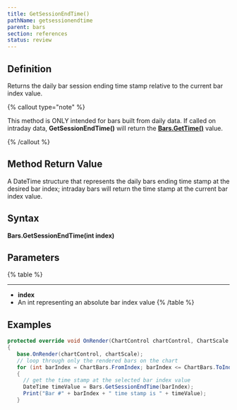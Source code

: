 ```yaml
---
title: GetSessionEndTime()
pathName: getsessionendtime
parent: bars
section: references
status: review
---
```


## Definition

Returns the daily bar session ending time stamp relative to the current bar index value.

{% callout type="note" %}

This method is ONLY intended for bars built from daily data. If called on intraday data, **GetSessionEndTime()** will return the [**Bars.GetTime()**](gettime) value.

{% /callout %}

## Method Return Value

A DateTime structure that represents the daily bars ending time stamp at the desired bar index; intraday bars will return the time stamp at the current bar index value.

## Syntax

**Bars.GetSessionEndTime(int index)**

## Parameters

{% table %}

---

* **index**
* An int representing an absolute bar index value
{% /table %}

## Examples

```csharp
protected override void OnRender(ChartControl chartControl, ChartScale chartScale)
{
   base.OnRender(chartControl, chartScale);
   // loop through only the rendered bars on the chart
   for (int barIndex = ChartBars.FromIndex; barIndex <= ChartBars.ToIndex; barIndex++)
   {
     // get the time stamp at the selected bar index value
     DateTime timeValue = Bars.GetSessionEndTime(barIndex);
     Print("Bar #" + barIndex + " time stamp is " + timeValue);
   }
```
